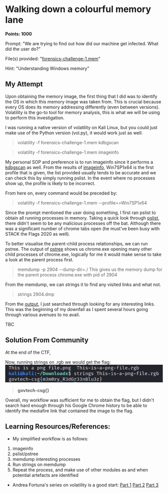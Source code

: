 # Walking down a colourful memory lane
**Points: 1000**

Prompt: "We are trying to find out how did our machine get infected. What did the user do?"

File(s) provided: "[forensics-challenge-1.mem](forensics-challenge-1.mem)"

Hint: "Understanding Windows memory"

## My Attempt
Upon obtaining the memory image, the first thing that I did was to identify the OS in which this memory image was taken from. This is crucial because every OS does its memory addressing differently (even between versions). Volatility is the go-to tool for memory analysis, this is what we will be using to perform this investigation.

I was running a native version of volatility on Kali Linux, but you could just make use of the Python version (vol.py), it would work just as well.
> volatility -f forensics-challenge-1.mem kdbgscan

> volatility -f forensics-challenge-1.mem imageinfo

My personal SOP and preference is to run imageinfo since it performs a [kdbgscan](kdbgscan.txt) as well. From the results of [imageinfo](imageinfo.txt), Win7SP1x64 is the first profile that is given, the list provided usually tends to be accurate and we can check this by simply running pslist. In the event where no processes show up, the profile is likely to be incorrect.

From here on, every command would be preceded by:
> volatility -f forensics-challenge-1.mem --profile==Win7SP1x64

Since the prompt mentioned the user doing something, I first ran pslist to obtain all running processes in memory. Taking a quick look through [pslist](pslist.txt), there didn't seem to be any malicious processes off the bat. Although there was a significant number of chrome tabs open (he must've been busy with STACK the Flags 2020 as well).

To better visualise the parent-child process relationships, we can run pstree. The output of [pstree](pstree.txt) shows us chrome.exe opening many other child processes of chrome.exe, logically for me it would make sense to take a look at the parent process first.
> memdump -p 2904 --dump-dir=./
This gives us the memory dump for the parent process chrome.exe with pid of 2904

From the memdump, we can strings it to find any visited links and what not.
> strings 2904.dmp

From the [output](chrome_string_dump.txt), I just searched through looking for any interesting links. This was the beginning of my downfall as I spent several hours going through various avenues to no avail.

TBC

## Solution From Community
At the end of the CTF,

Now, running strings on .rgb we would get the flag:
![flag.png](flag.png)
> **govtech-csg{}**

Overall, my workflow was sufficient for me to obtain the flag, but I didn't search hard enough through his Google Chrome history to be able to identify the mediafire link that contained the image to the flag.

## **Learning Resources/References:**
- My simplified workflow is as follows:
1) imageinfo
2) pslist/pstree
3) memdump interesting processes
4) Run strings on memdump
5) Repeat the process, and make use of other modules as and when potential artefacts are identified

- Andrea Fortuna's series on volatility is a good start:
[Part 1](https://www.andreafortuna.org/2017/06/25/volatility-my-own-cheatsheet-part-1-image-identification/)
[Part 2](https://www.andreafortuna.org/2017/07/03/volatility-my-own-cheatsheet-part-2-processes-and-dlls/)
[Part 3](https://www.andreafortuna.org/2017/07/10/volatility-my-own-cheatsheet-part-3-process-memory/)
